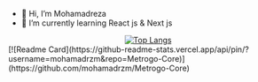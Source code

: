 - 👋 Hi, I’m Mohamadreza
- 🌱 I’m currently learning React js & Next js

<div align="center">
  <a href="#">
    <img src="https://github-readme-stats.vercel.app/api/top-langs/?username=mohamadrzm&layout=donut&theme=radical" alt="Top Langs">
  </a>
 
</div>
 [![Readme Card](https://github-readme-stats.vercel.app/api/pin/?username=mohamadrzm&repo=Metrogo-Core)](https://github.com/mohamadrzm/Metrogo-Core)
